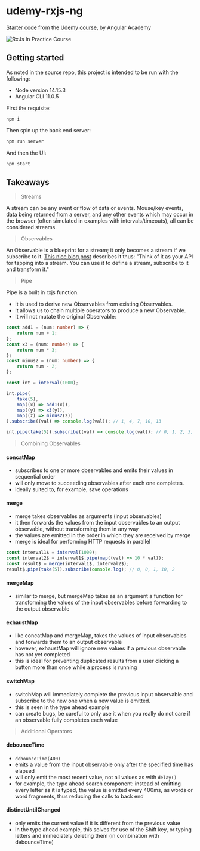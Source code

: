 # udemy-rxjs-ng

[Starter code](https://github.com/angular-university/rxjs-course) from the [Udemy course](https://www.udemy.com/course/rxjs-course/), by Angular Academy

![RxJs In Practice Course](https://s3-us-west-1.amazonaws.com/angular-university/course-images/rxjs-in-practice-course.png)

## Getting started

As noted in the source repo, this project is intended to be run with the following:

-   Node version 14.15.3
-   Angular CLI 11.0.5

First the requisite:

```bash
npm i
```

Then spin up the back end server:

```bash
npm run server
```

And then the UI:

```bash
npm start
```

## Takeaways

> Streams

A stream can be any event or flow of data or events. Mouse/key events, data being returned from a server, and any other events which may occur in the browser (often simulated in examples with intervals/timeouts), all can be considered streams.

> Observables

An Observable is a blueprint for a stream; it only becomes a stream if we subscribe to it. [This nice blog post](https://blog.angular-university.io/functional-reactive-programming-for-angular-2-developers-rxjs-and-observables/) describes it thus: "Think of it as your API for tapping into a stream. You can use it to define a stream, subscribe to it and transform it."

> Pipe

Pipe is a built in rxjs function.

-   It is used to derive new Observables from existing Observables.
-   It allows us to chain multiple operators to produce a new Observable.
-   It will not mutate the original Observable:

```typescript
const add1 = (num: number) => {
    return num + 1;
};
const x3 = (num: number) => {
    return num * 3;
};
const minus2 = (num: number) => {
    return num - 2;
};

const int = interval(1000);

int.pipe(
    take(5),
    map((x) => add1(x)),
    map((y) => x3(y)),
    map((z) => minus2(z))
).subscribe((val) => console.log(val)); // 1, 4, 7, 10, 13

int.pipe(take(5)).subscribe((val) => console.log(val)); // 0, 1, 2, 3, 4
```

> Combining Observables

#### concatMap

-   subscribes to one or more observables and emits their values in sequential order
-   will only move to succeeding observables after each one completes.
-   ideally suited to, for example, save operations

#### merge

-   merge takes observables as arguments (input observables)
-   it then forwards the values from the input observables to an output observable, without transforming them in any way
-   the values are emitted in the order in which they are received by merge
-   merge is ideal for performing HTTP requests in parallel

```typescript
const interval1$ = interval(1000);
const interval2$ = interval1$.pipe(map((val) => 10 * val));
const result$ = merge(interval1$, interval2$);
result$.pipe(take(5)).subscribe(console.log); // 0, 0, 1, 10, 2
```

#### mergeMap

-   similar to merge, but mergeMap takes as an argument a function for transforming the values of the input observables before forwarding to the output observable

#### exhaustMap

-   like concatMap and mergeMap, takes the values of input observables and forwards them to an output observable
-   however, exhaustMap will ignore new values if a previous observable has not yet completed
-   this is ideal for preventing duplicated results from a user clicking a button more than once while a process is running

#### switchMap

-   switchMap will immediately complete the previous input observable and subscribe to the new one when a new value is emitted.
-   this is seen in the type ahead example
-   can create bugs, be careful to only use it when you really do not care if an observable fully completes each value

> Additional Operators

#### debounceTime

-   `debounceTime(400)`
-   emits a value from the input observable only after the specified time has elapsed
-   will only emit the most recent value, not all values as with `delay()`
-   for example, the type ahead search component: instead of emitting every letter as it is typed, the value is emitted every 400ms, as words or word fragments, thus reducing the calls to back end

#### distinctUntilChanged

-   only emits the current value if it is different from the previous value
-   in the type ahead example, this solves for use of the Shift key, or typing letters and immediately deleting them (in combination with debounceTime)
